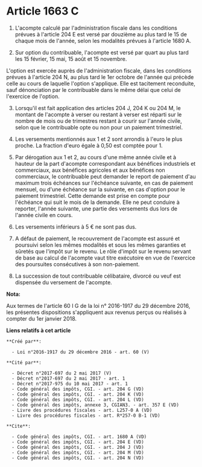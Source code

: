 # Article 1663 C

1. L'acompte calculé par l'administration fiscale dans les conditions prévues à l'article 204 E est versé par douzième au
plus tard le 15 de chaque mois de l'année, selon les modalités prévues à l'article 1680 A. 

2. Sur option du contribuable, l'acompte est versé par quart au plus tard les 15 février, 15 mai, 15 août et 15 novembre. 

L'option est exercée auprès de l'administration fiscale, dans les conditions prévues à l'article 204 N, au plus tard le 1er
octobre de l'année qui précède celle au cours de laquelle l'option s'applique. Elle est tacitement reconduite, sauf
dénonciation par le contribuable dans le même délai que celui de l'exercice de l'option. 

3. Lorsqu'il est fait application des articles 204 J, 204 K ou 204 M, le montant de l'acompte à verser ou restant à verser
est réparti sur le nombre de mois ou de trimestres restant à courir sur l'année civile, selon que le contribuable opte ou non
pour un paiement trimestriel. 

4. Les versements mentionnés aux 1 et 2 sont arrondis à l'euro le plus proche. La fraction d'euro égale à 0,50 est comptée
pour 1.

5. Par dérogation aux 1 et 2, au cours d'une même année civile et à hauteur de la part d'acompte correspondant aux bénéfices
industriels et commerciaux, aux bénéfices agricoles et aux bénéfices non commerciaux, le contribuable peut demander le report
de paiement d'au maximum trois échéances sur l'échéance suivante, en cas de paiement mensuel, ou d'une échéance sur la
suivante, en cas d'option pour le paiement trimestriel. Cette demande est prise en compte pour l'échéance qui suit le mois de
la demande. Elle ne peut conduire à reporter, l'année suivante, une partie des versements dus lors de l'année civile en
cours. 

6. Les versements inférieurs à 5 € ne sont pas dus. 

7. A défaut de paiement, le recouvrement de l'acompte est assuré et poursuivi selon les mêmes modalités et sous les mêmes
garanties et sûretés que l'impôt sur le revenu. Le rôle d'impôt sur le revenu servant de base au calcul de l'acompte vaut
titre exécutoire en vue de l'exercice des poursuites consécutives à son non-paiement. 

8. La succession de tout contribuable célibataire, divorcé ou veuf est dispensée du versement de l'acompte.

**Nota:**

Aux termes de l'article 60 I G de la loi n° 2016-1917 du 29 décembre 2016, les présentes dispositions s'appliquent aux
revenus perçus ou réalisés à compter du 1er janvier 2018.

**Liens relatifs à cet article**

	**Créé par**:

	  - Loi n°2016-1917 du 29 décembre 2016 - art. 60 (V)

	**Cité par**:

	  - Décret n°2017-697 du 2 mai 2017 (V)
	  - Décret n°2017-697 du 2 mai 2017 - art. 1
	  - Décret n°2017-975 du 10 mai 2017 - art. 1
	  - Code général des impôts, CGI. - art. 204 G (VD)
	  - Code général des impôts, CGI. - art. 204 K (VD)
	  - Code général des impôts, CGI. - art. 204 L (VD)
	  - Code général des impôts, annexe 3, CGIAN3. - art. 357 E (VD)
	  - Livre des procédures fiscales - art. L257-0 A (VD)
	  - Livre des procédures fiscales - art. R*257-0 B-1 (VD)

	**Cite**:

	  - Code général des impôts, CGI. - art. 1680 A (VD)
	  - Code général des impôts, CGI. - art. 204 E (VD)
	  - Code général des impôts, CGI. - art. 204 J (VD)
	  - Code général des impôts, CGI. - art. 204 M (VD)
	  - Code général des impôts, CGI. - art. 204 N (VD)
